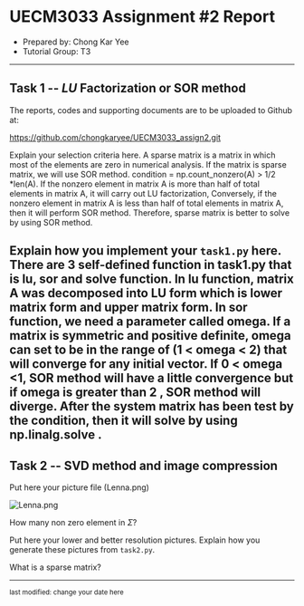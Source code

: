 UECM3033 Assignment #2 Report
========================================================

- Prepared by: Chong Kar Yee
- Tutorial Group: T3

--------------------------------------------------------

## Task 1 --  $LU$ Factorization or SOR method

The reports, codes and supporting documents are to be uploaded to Github at: 

https://github.com/chongkaryee/UECM3033_assign2.git

Explain your selection criteria here.
A sparse matrix is a matrix in which most of the elements are zero in numerical analysis. If the matrix is sparse matrix, we will use SOR method.  condition = np.count_nonzero(A) > 1/2 *len(A). If the nonzero element in matrix A is more than half of total elements in matrix A, it will carry out LU factorization, Conversely, if the nonzero element in matrix A is less than half of total elements in matrix A, then it will perform SOR method. Therefore, sparse matrix is better to solve by using SOR method. 

Explain how you implement your `task1.py` here.
There are 3 self-defined function in task1.py that is lu, sor and solve function. In lu function, matrix A was decomposed into LU form which is lower matrix form and upper matrix form. In sor function, we need a parameter called omega. If a matrix is symmetric and positive definite, omega can set to be in the range of (1 < omega < 2) that will converge for any initial vector. If 0 < omega <1, SOR method will have a little convergence but if omega is greater than 2 , SOR method will diverge. After the system matrix has been test by the condition, then it will solve by using np.linalg.solve .
---------------------------------------------------------

## Task 2 -- SVD method and image compression

Put here your picture file (Lenna.png)

![Lenna.png](Lenna.png)

How many non zero element in $\Sigma$?

Put here your lower and better resolution pictures. Explain how you generate
these pictures from `task2.py`.

What is a sparse matrix?


-----------------------------------

<sup>last modified: change your date here</sup>
